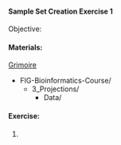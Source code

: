 #### Sample Set Creation Exercise 1

Objective: 


#### Materials: 
[Grimoire](https://chat.openai.com/g/g-n7Rs0IK86-grimoire)

* FIG-Bioinformatics-Course/
    * 3_Projections/
        * Data/

#### Exercise: 

1. 
